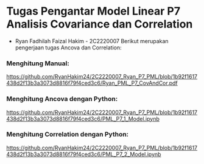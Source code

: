 # Tugas Pengantar Model Linear P7 Analisis Covariance dan Correlation
* Ryan Fadhilah Faizal Hakim - 2C2220007
Berikut merupakan pengerjaan tugas Ancova dan Correlation:

### Menghitung Manual:
https://github.com/RyanHakim24/2C2220007_Ryan_P7_PML/blob/1b92f1617438d2f13b3a3073d8816f79f4ced3c6/Ryan_PML_P7_CovAndCor.pdf

### Menghitung Ancova dengan Python:
https://github.com/RyanHakim24/2C2220007_Ryan_P7_PML/blob/1b92f1617438d2f13b3a3073d8816f79f4ced3c6/PML_P7_1_Model.ipynb

### Menghitung Correlation dengan Python:
https://github.com/RyanHakim24/2C2220007_Ryan_P7_PML/blob/1b92f1617438d2f13b3a3073d8816f79f4ced3c6/PML_P7_2_Model.ipynb
